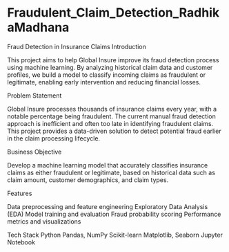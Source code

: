 # Fraudulent_Claim_Detection_RadhikaMadhana
Fraud Detection in Insurance Claims
Introduction

This project aims to help Global Insure improve its fraud detection process using machine learning. By analyzing historical claim data and customer profiles, we build a model to classify incoming claims as fraudulent or legitimate, enabling early intervention and reducing financial losses.


Problem Statement

Global Insure processes thousands of insurance claims every year, with a notable percentage being fraudulent. The current manual fraud detection approach is inefficient and often too late in identifying fraudulent claims. This project provides a data-driven solution to detect potential fraud earlier in the claim processing lifecycle.

Business Objective

Develop a machine learning model that accurately classifies insurance claims as either fraudulent or legitimate, based on historical data such as claim amount, customer demographics, and claim types.

Features

Data preprocessing and feature engineering
Exploratory Data Analysis (EDA)
Model training and evaluation
Fraud probability scoring
Performance metrics and visualizations


Tech Stack
Python
Pandas, NumPy
Scikit-learn
Matplotlib, Seaborn
Jupyter Notebook
